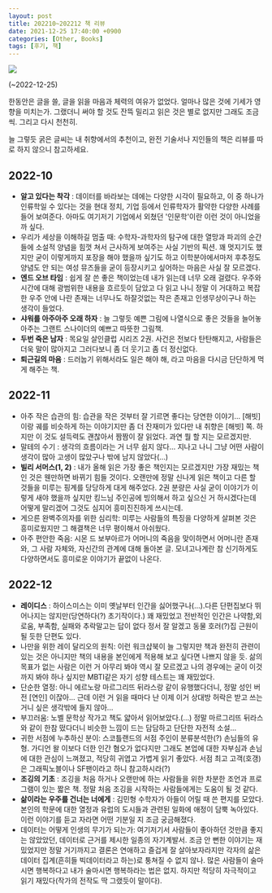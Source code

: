 ```yaml
---
layout: post
title: 202210~202212 책 리뷰
date: 2021-12-25 17:40:00 +0900
categories: [Other, Books]
tags: [후기, 책]
---
```



[![](https://cojette.files.wordpress.com/2022/12/image-1.png?w=500)](https://cojette.files.wordpress.com/2022/12/image-1.png)

(~2022-12-25)

한동안은 글을 쓸, 글을 읽을 마음과 체력의 여유가 없었다. 얼마나 많은 것에 기세가 영향을 미치는가. 
그랬더니 써야 할 것도 잔뜩 밀리고 읽은 것은 별로 없지만 그래도 조금씩. 그리고 다시 천천히.

늘 그렇듯 굵은 글씨는 내 취향에서의 추천이고, 완전 기술서나 지인들의 책은 리뷰를 따로 하지 않으니 참고하세요.



2022-10
-------

-   **알고 있다는 착각** : 데이터를 바라보는 데에는 다양한 시각이 필요하고, 이 중 하나가 인류학일 수 있다는 것을 현대 정치, 기업 등에서 인류학자가 활약한 다양한 사례를 들어 보여준다. 아마도 여기저기 기업에서 외쳤던 '인문학'이란 이런 것이 아니었을까 싶다.
-   우리가 세상을 이해하길 멈출 때: 수학자-과학자의 탐구에 대한 열망과 파괴의 순간들에 소설적 양념을 힘껏 쳐서 근사하게 보여주는 사실 기반의 픽션. 꽤 멋지기도 했지만 굳이 이렇게까지 포장을 해야 했을까 싶기도 하고 이학분야에서마저 후추정도 양념도 안 되는 여성 뮤즈들을 굳이 등장시키고 싶어하는 마음은 사실 잘 모르겠다.
-   **엔드 오브 타임** : 쉽게 잘 쓴 좋은 책이었는데 내가 읽는데 너무 오래 걸렸다. 우주와 시간에 대해 광범위한 내용을 흐르듯이 담았고 다 읽고 나니 정말 이 거대하고 복잡한 우주 안에 나란 존재는 너무나도 하잘것없는 작은 존재고 인생무상이구나 하는 생각이 들었다.
-   **샤워를 아주아주 오래 하자** : 늘 그렇듯 예쁜 그림에 나열식으로 좋은 것들을 늘어놓아주는 그랜트 스나이더의 예쁘고 따뜻한 그림책.
-   **두번 죽은 남자** : 목요일 살인클럽 시리즈 2권. 사건은 전보다 탄탄해지고, 사람들은 더욱 말이 많아지고 그러다보니 좀 더 웃기고 좀 더 정신없다.
-   **퇴근길의 마음** : 드러눕기 위해서라도 일은 해야 해, 라고 마음을 다시금 단단하게 먹게 해주는 책.

2022-11
-------

-   아주 작은 습관의 힘: 습관을 작은 것부터 잘 기르면 좋다는 당연한 이야기... [해빗]이랑 궤를 비슷하게 하는 이야기지만 좀 더 잔재미가 있다만 내 취향은 [해빗] 쪽. 하지만 이 것도 설득력도 괜찮아서 짬짬이 잘 읽었다. 과연 뭘 할 지는 모르겠지만.
-   말테의 수기 : 생각의 흐름이라는 거 너무 쉽지 않다... 지나고 나니 그냥 어떤 사람이 생각이 많아 고생이 많았구나 밖에 남지 않았다(...)
-   **빌리 서머스(1, 2)** : 내가 올해 읽은 가장 좋은 책인지는 모르겠지만 가장 재밌는 책인 것은 웬만하면 바뀌기 힘들 것이다. 오랜만에 정말 신나게 읽은 책이고 다른 할 것들을 미루는 핑계를 당당하게 대게 해주었다. 2권 분량은 사실 굳이 이야기가 이렇게 새야 했을까 싶지만 킹느님 주인공에 빙의해서 하고 싶으신 거 하시겠다는데 어떻게 말리겠어 그것도 심지어 흥미진진하게 쓰시는데.
-   게으른 완벽주의자를 위한 심리학: 미루는 사람들의 특징을 다양하게 살펴본 것은 흥미로웠지만 그 해결책은 너무 평이해서 아쉬웠다.
-   아주 편안한 죽음: 시몬 드 보부아르가 어머니의 죽음을 맞이하면서 어머니란 존재와, 그 사람 자체와, 자신간의 관계에 대해 돌아본 글. 모녀고나계란 참 신기하게도 다양하면서도 흥미로운 이야기가 끝없이 나온다.

2022-12
-------

-   **레이디스** : 하이스미스는 이미 옛날부터 인간을 싫어했구나(...).다른 단편집보다 뛰어나지는 않지만(당연하다(?) 초기작이다.) 꽤 재밌었고 전반적인 인간은 나약함,외로움, 부족함, 실패와 추락말고는 답이 없다 정서 잘 알겠고 동물 호러(?)집 근원이 될 듯한 단편도 있다.
-   나만을 위한 레이 달리오의 원칙: 이런 워크샵북이 늘 그렇지만 책과 완전히 관련이 있는 것은 아니지만 책의 내용을 본인에게 적용해 보고 싶다면 나쁘지 않을 듯. 삶의 목표가 없는 사람은 이런 거 아무리 봐야 역시 잘 모르겠고 나의 경우에는 굳이 이것까지 봐야 하나 싶지만 MBTI같은 자기 성향 테스트는 꽤 재밌었다.
-   단순한 열정: 아니 에르노랑 마르그리뜨 뒤라스랑 같이 유행했다더니, 정말 성인 버전 [연인] 이잖아... 근데 이런 거 읽을 때마다 난 이제 이거 상대방 허락은 받고 쓰는 거니 싶은 생각밖에 들지 않아...
-   부끄러움: 노벨 문학상 작가고 책도 얇아서 읽어보았다.(...) 정말 마르그리뜨 뒤라스와 같이 한참 떴다더니 비슷한 느낌이 드는 담담하고 단단한 자전적 소설...
-   귀한 서점에 누추하신 분이: 스코틀랜드의 서점 주인이 분류분석한(?) 손님들의 유형. 가디언 왈 이보다 더한 인간 혐오가 없다지만 그래도 본업에 대한 자부심과 손님에 대한 관심이 느껴졌고, 적당히 귀엽고 가볍게 읽기 좋았다. 서점 최고 고객(호갱)은 그래픽노블이나 SF팬이라고 하니 참고하시라(?)
-   **조깅의 기초** : 조깅을 처음 하거나 오랜만에 하는 사람들을 위한 차분한 조언과 프로그램이 있는 짧은 책. 정말 처음 조깅을 시작하는 사람들에게는 도움이 될 것 같다.
-   **삶이라는 우주를 건너는 너에게** : 김민형 수학자가 아들이 어릴 때 쓴 편지를 모았다. 본인의 학문에 대한 열정과 유럽의 도시들과 관련된 일화에 애정이 담뿍 녹아있다. 이런 이야기를 듣고 자라면 어떤 기분일 지 조금 궁금해졌다.
-   데이터는 어떻게 인생의 무기가 되는가: 여기저기서 사람들이 좋아하던 것만큼 좋지는 않았았던, 데이터로 근거를 제시한 일종의 자기계발서. 조금 안 뻔한 이야기는 재밌었지만 정말 거기까지고 결론은 연애하고 즐겁게 잘 살아보자라지만 각자의 삶은 데이터 집계(흔히들 빅데이터라고 하는)로 퉁쳐질 수 없지 않나. 많은 사람들이 술마시면 행복하다고 내가 술마시면 행복하라는 법은 없지. 하지만 적당히 자극적이고 읽기 재밌다(작가의 전작도 딱 그랬듯이 말이다).
